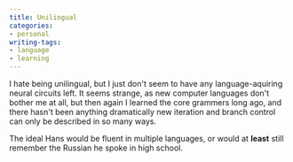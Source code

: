 ```yaml
---
title: Unilingual
categories:
- personal
writing-tags:
- language
- learning
---
```


I hate being unilingual, but I just don't seem to have any language-aquiring neural circuits left.  It seems strange, as new computer languages don't bother me at all, but then again I learned the core grammers long ago, and there hasn't been anything dramatically new iteration and branch control can only be described in so many ways.

The ideal Hans would be fluent in multiple languages, or would at **least** still remember the Russian he spoke in high school.
